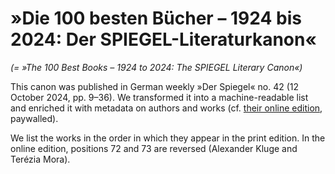 # »Die 100 besten Bücher – 1924 bis 2024: Der SPIEGEL-Literaturkanon«

*(= »The 100 Best Books – 1924 to 2024: The SPIEGEL Literary Canon«)*

This canon was published in German weekly »Der Spiegel« no. 42 (12 October 2024, pp. 9–36). We transformed it into a machine-readable list and enriched it with metadata on authors and works (cf. [their online edition](https://www.spiegel.de/kultur/literatur/spiegel-literaturkanon-die-besten-100-buecher-aus-100-jahren-a-e1e74cd7-9cd8-4743-9334-1622cab3ddb4), paywalled).

We list the works in the order in which they appear in the print edition. In the online edition, positions 72 and 73 are reversed (Alexander Kluge and Terézia Mora).
